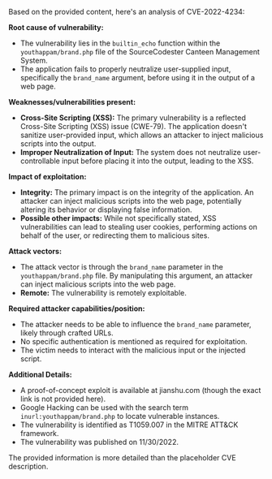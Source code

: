 Based on the provided content, here's an analysis of CVE-2022-4234:

**Root cause of vulnerability:**
- The vulnerability lies in the `builtin_echo` function within the `youthappam/brand.php` file of the SourceCodester Canteen Management System.
- The application fails to properly neutralize user-supplied input, specifically the `brand_name` argument, before using it in the output of a web page.

**Weaknesses/vulnerabilities present:**
- **Cross-Site Scripting (XSS):** The primary vulnerability is a reflected Cross-Site Scripting (XSS) issue (CWE-79). The application doesn't sanitize user-provided input, which allows an attacker to inject malicious scripts into the output.
- **Improper Neutralization of Input:** The system does not neutralize user-controllable input before placing it into the output, leading to the XSS.

**Impact of exploitation:**
- **Integrity:** The primary impact is on the integrity of the application. An attacker can inject malicious scripts into the web page, potentially altering its behavior or displaying false information.
- **Possible other impacts:** While not specifically stated, XSS vulnerabilities can lead to stealing user cookies, performing actions on behalf of the user, or redirecting them to malicious sites.

**Attack vectors:**
- The attack vector is through the `brand_name` parameter in the `youthappam/brand.php` file. By manipulating this argument, an attacker can inject malicious scripts into the web page.
- **Remote:** The vulnerability is remotely exploitable.

**Required attacker capabilities/position:**
- The attacker needs to be able to influence the `brand_name` parameter, likely through crafted URLs.
- No specific authentication is mentioned as required for exploitation.
- The victim needs to interact with the malicious input or the injected script.

**Additional Details:**
-  A proof-of-concept exploit is available at jianshu.com (though the exact link is not provided here).
- Google Hacking can be used with the search term `inurl:youthappam/brand.php` to locate vulnerable instances.
- The vulnerability is identified as T1059.007 in the MITRE ATT&CK framework.
-  The vulnerability was published on 11/30/2022.

The provided information is more detailed than the placeholder CVE description.